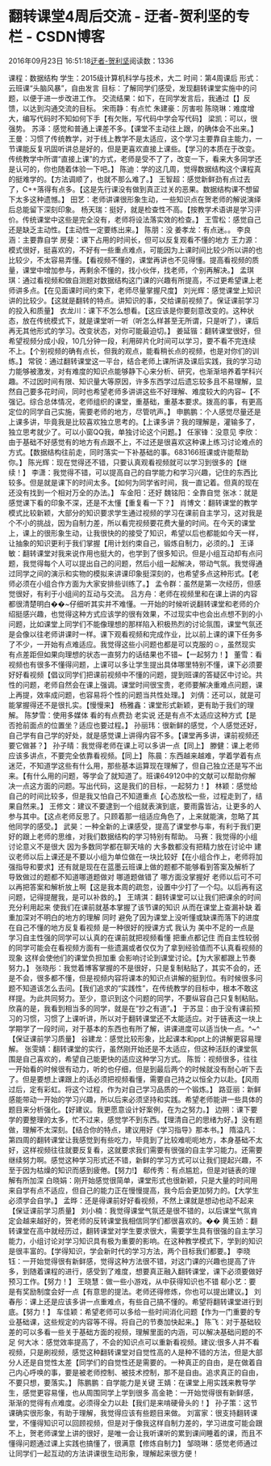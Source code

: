 
# 翻转课堂4周后交流 - 迂者-贺利坚的专栏 - CSDN博客

2016年09月23日 16:51:18[迂者-贺利坚](https://me.csdn.net/sxhelijian)阅读数：1336


课程：数据结构
学生：2015级计算机科学与技术，大二
时间：第4周课后
形式：云班课“头脑风暴”，自由发言
目标：了解同学们感受，发现翻转课堂实施中的问题，以便于进一步改进工作。
交流结果：如下，在同学发言后，我通过【】反馈，以达到沟通交流的目标。
宋雨静：有点忙
朱建豪：厉害啦
陈晓琳：难度增大，编写代码时不知如何下手【有欠账，写代码中学会写代码】
梁凯：可以，很强势。
苏泽：感觉和普通上课差不多。【课堂不主动往上跟，的确体会不出来。】
王曼：习惯了传统教学，对于线上教学不是太适应，这个学习主要靠自主能力，一节课能反复巩固听讲总是好的，但是更喜欢直接上课些。【学习的本质在于改变。传统教学中所谓“直接上课”的方式，老师是受不了了，改变一下，看来大多同学还是认可的，你也随着体验一下吧。】
陈迪：学的这几周，觉得数据结构这个课程真的挺难学的。【方法调顺了，也就不那么难了。】
王智超：感觉新鲜劲有点过去了，C++落得有点多。【这是先行课没有做到真正过关的恶果。数据结构课不想留下太多这种遗憾。】
田艺：老师讲课很形象生动，一些知识点在贺老师的解说演绎后总能留下深刻印象。
杨天瑞：挺好，就是检查性不高。【按教学术语讲是学习评价。传统课堂中这些是完全没有，老师将设法落实效的检查。】
王雪松：感觉自己还是缺乏主动性。【主动性一定要练出来。】
陈朋：没
姜孝龙：有点迷。。
李良涵：主要靠自学
房斐：课下占用的时间长，但可以反复观看不懂的地方
王力源：模式很好，挺喜欢的，不好有一些重点难点，可能因为上课时间比较少所以讲的也比较少，不太容易弄懂。【看视频不懂的，课堂再讲也不见得懂。提高看视频的质量，课堂中增加参与，再剩余不懂的，找小伙伴，找老师，个别再解决。】
孟琪琪：通过看视频和做自测题对数据结构这门课的兴趣有所提高，不过更希望课上老师讲多点。【在见面课时间约束下，老师尽量掌握尺度】
刘光辉：感觉课堂上知识讲的比较少。【这就是翻转的特点。讲知识的事，交给课前视频了。保证课前学习的投入和质量】
衣龙川：课下不怎么想看。【这应该是你要刻意改变的。这种状态，放在传统模式下，就是课堂听一听（听怎么样甚至无所谓，只是听了），课后再无其他形式的学习。改变状态，对你可能最迫切。】
姜延锴：翻转课堂很好，但希望视频分成小段，10几分钟一段，利用碎片化时间可以学习，要不看不完连续不上。【个别视频的确有点长，但我的观点，能看稍长点的视频，也是对你们的训练。】
常锐：通过翻转课堂这一平台，结合老师上课所讲及课后实践，我的学习动力能够被激发，对有难度的知识点能够静下心来分析、研究，也渐渐培养着学科兴趣。不过因时间有限、知识量大等原因，许多东西学过后遗忘较多且不易理解，显然自己要多花时间，同时也希望老师多讲讲这些不好理解、难度较大的内容~【不强记。综合总体情况，老师组织的课堂，重基础，重基本要求。拨高的事，有更高定位的同学自己实施，需要老师的地方，尽管吭声。】
申鹏鹏：个人感觉尽量还是上课多讲，毕竟我是比较喜欢独立思考的。【上课多讲？我的理解是，灌输多了，独立思考就少了。可以小窗QQ我，单独讨论这个问题。】
任家锋：没意见
李欣：由于基础不好感觉有的地方有点跟不上，不过还是很喜欢这种课上练习讨论难点的方式。【数据结构往前走，同时落实一下补基础的事。683166班课或许能帮助你。】
陈光辉：现在觉得还不错，只要认真观看视频就可以学习到很多的【继续！】
李潇：我觉得不错，可以提高自己的自学能力和学习兴趣，记住的东西比较多。但是就是课下的时间太多。【如何为同学省时间，我一直记着。但真的现在还没有找到一个相对万全的办法。】
车金阳：还好
魏铭阳：全靠自觉
张冰：就是感觉课下看的印象不深，还是不太懂【重复看一下？】
肖博文：翻转课堂的教学模式比较新颖，大部分的知识要求学生通过视频的学习在课前自主学习，这对我是个不小的挑战，因为自制力差，所以看完视频要花费大量的时间。在今天的课堂上，课上的很形象生动，让我很快的的接受了知识，希望以后也都能如今天一样，让抽象的知识更利于我们掌握【用计划约束自己，锻炼自制力，必须的。】
王译敏：翻转课堂对我来说作用也挺大的，也学到了很多知识。但是小组互动却有点问题，我觉得每个人可以提出自己的问题，然后小组一起解决，带动气氛。我觉得通过同学之间的演示和实物的模拟来讲课印象挺深刻的，也希望多点这种形式。【老师必须在小组合作方面为大家安排些训练了。】
孟令群：虽然是第一次经历，但感觉很好，有利于小组间的互动与交流。
吕方舟：老师在视频里和在课上讲的内容都很清楚明白��~仔细听其实并不难懂。一开始的时候听说翻转课堂和老师的介绍挺感兴趣，也觉得这种方式应该学的很有效果，不过现实中也会出点想不到的小问题，比如课堂上同学们不能像理想的那样陷入积极热烈的讨论氛围，课堂气氛还是会像以往老师讲课时一样。课下观看视频和完成作业，比以前上课的课下任务多了不少，一开始有点难适应。我觉得这些小问题也都是可以克服的☺，虽然现实有点差距但如果向理想的状态一直努力的话结果也不错~【一起努力！】
董雪：看视频也有很多不懂得问题，上课可以多让学生提出具体哪里特别不懂，课下必须要好好看视频【倡议同学们把课前视频中不懂的问题，提到班课的答疑区中讨论。共性的问题，老师自然会在课上强调。课堂时间很宝贵，老师要解决重难点问题，课上再提，效率成问题，也容易将个性的问题当共性处理。】
刘倩：还可以，就是可能掌握得还不是很扎实。【慢慢来】
杨雅鑫：课堂形式新颖，更有助于我们的理解。
陈梦雪：使用多媒体 看的有点费劲  老实说 还是有点不太适应这种方式【是否抢前面点的位置坐？适应也要过程。】
孙丽玮：很新鲜的感觉，个人感觉还好，自己学有自己学的好处，就是感觉课上讲得内容不多。【课堂再多讲，课前视频还要它做甚？】
孙子晴：我觉得老师在课上可以多讲一点【同上】
滕健：课上老师应该多讲点，不要完全依靠看视频。【同上】
陈晨：东西越来越难，学着学着有点迷茫，不知道学这些有什么用，那些基本运算现在理解了，但自己独立还是写不出来。【有什么用的问题，等学会了就知道了。班课649120中的文献可以帮助你解决一点这方面的问题。写出代码，这是我们的目标，一起努力！】
林颖：感觉给自己的时间比较多，但是我又怕自己不知道重点【心态放松一些，过程走到了，结果自然来。】
王修文：建议不要逮到一个组就表演到底，要雨露皆沾，让更多的人参与其中。【这点老师反思了。只顾着那一组适应角色了，上来就能演，忽略了其他同学的感受。】
武昊：一种全新的上课感受，提高了课堂参与率，有利于我们更好的跟上老师的思维，对我们数据结构的学习特别有帮助。
马赛：我觉得的小组讨论意义不是很大 因为多数同学都在聊天啥的 大多数都没有把精力放在讨论中  建议老师以后上课还是不要以小组为单位做在一块比较好【在小组合作上，老师将加强指导和要求】还有就是现在在蓝墨云班课上做的题都不能够看到答案及解析了  导致做过的题都不知道哪道题做对 哪道题做错了 哪方面没掌握好 老师以后可不可以再把答案和解析放上啊【这是我本周的疏忽，设置中少打了一个勾。以后再有这问题，记得提醒我，是可以补救的。】
王靖淇：翻转课堂可以让我们把课余的时间充分利用起来 使我们在课前就基本掌握了该节课的知识  从而在课堂上查漏补缺 着重加深对不明白的地方的理解  同时 避免了因为课堂上没听懂或缺课而落下的进度  在自己不懂的地方反复看视频 是一种很好的授课方式  我认为 美中不足的一点是 学习自主性强的同学可以认真的在课前就把视频看懂 把重点都记住 而自主性较弱的同学可能会在看视频方面有一些遗漏或者仅仅为了拿到经验值而不认真看视频的现象  这样会使他们的课堂负担加重 会影响讨论到课堂讨论。【为大家都跟上节奏努力。】
张晓彤：我觉着博客掌握的不是很好，只是复制粘贴了，其实不会的，还是不会，很多都不懂，但是视频内容将课本的知识点讲解的挺到位。有时候很多问题不知道该怎么去问。【我们追求的“实践性”，在传统教学的目标中，根本不敢这样提。为此共同努力。至少，意识到这个问题的同学，不要纵容自己只复制粘贴。欣喜的是，我看到相当多的同学，就是在“抄之有道”。】
于苏显：由于没有课前预习的习惯，习惯了上课听讲，所以对于翻转课堂还不太能适应。对于链表这一块上学期学了一段时间，对于基本的东西也有所了解，讲课进度可以适当快一点。^~^【保证课前学习质量】
谷建龙：感觉比较形象，比起课本和ppt上的讲解更容易理解。
张雯婧：翻转课堂的实行，虽然刚开始还是不太适应，但这种活跃的课堂氛围是自己喜欢的，希望自己能更快的适应这种学习方式。
陈哲：视频很多，往往一开始看的时候很有动力，听的也仔细，但是到最后两个的时候就没有耐心听下去了。但是要想上课跟上的话必须把视频看懂，需要自己持之以恒全力以赴。【风雨过后，定有彩虹。将这个过程，作为对自己学习品质的一个锻炼。】
路亚丽：新鲜感能带动一开始的学习兴趣，所以后来必须坚持和实践。希望老师能讲一些具体的题目来分析强化。【好建议。我更愿意设计好案例，在为之努力。】
边朔：课下要学的要整理的太多，忙不过来，感觉学不到东西。【理清自己的思绪为好。】没有题做，理解不太深刻。【结合你的特点，建议用好《学习指导》那本书。】
隋溢凡：第四周的翻转课堂让我感觉到有些吃力，毕竟到了比较难呃呃地方，本身基础不太好，这样视频往往就要反复看，这就要求我们需要有很强的自主学习能力。还需要继续努力啊。感觉这种学习形式还不错，新鲜的学习方式可以让我们提起兴趣，不至于因为枯燥的知识而感到疲倦。【努力!】
郗传秀：有点尴尬，但是对链表的理解有所加深
白晓娟：刚开始感觉很简单，课堂形式也很新颖，只是大量的时间用来自学有点不适应，但自己的能力正在慢慢提高，我今后会更加努力的。【大学生必须学会自学。】
孟晔：还是得课前好好看视频，不然上课就是想动也动不起来【保证课前学习质量】
刘小楠：我觉得课堂气氛还是很不错的，以后课堂气氛肯定会越来越好的，贺老师的反转课堂我相信同学们都很喜欢的。��
黄玉娇：翻转课堂在高中就经历过，翻转课堂对学生要求很大，需要学生具有很强的自主学习能力，小组讨论对学习知识具有极为重要的影响。在这种教学模式下，学到的知识是很丰富的。【学得知识，学会新时代的学习方法，两个目标我们都要。】
李晓钰：一开始觉得很有新鲜感，觉得这种方法很不错，对这门课的兴趣也提高了许多，到随着课程的进行，感受到了难度，想要真正融入翻转课堂，课下必须要做好预习工作。【努力！】
王晓慧：做一些小游戏，从中获得知识也不错
郗小艺：要是有奖励制度会好一点【有意思的提法。老师还得修炼，你也可以提出建议。】
刘春彤：课上还是应该多讲一点重难点，有些自己搞不懂的。希望将翻转课堂进行到底。【努力！】
车佳颖：希望老师可以多给一些时间消化问题【作为一门重要的专业基础课，这些规定的内容等不得。将自己的节奏加快起来。】
陈飞：对于基础较差的可以多看一些关于基础方面的视频，理解里面的内涵，可以解决基础问题的不足
何大冰：感觉效率提高了，不会的知识点可以重新看视频。建议:很多人并不看视频，只是刷视频，感觉这种翻转课堂对自觉性高的人是种不错的方法，但是大部分人还是自觉性太差【同学们的自觉性还是需要的。一种真正的自由，是在做着自己内心呼唤的事，要是被老师控制、被技术控制，那不是自由。追求真正的自由，不要只想，要落实。】
陈鹏鹏：自学能力是关键
王婧：在课堂上用实践来教导学生，感觉更容易懂，也从周围同学上学到很多
高金艳：一开始觉得很有新鲜感，渐渐的觉得有点难度。必须得全力以赴【我们是来啃硬骨头的！】
孙子策：这节课确实很形象，有助于理解，我觉得应该有些题目来做。
刘富家：很支持翻转课堂，不懂得知识可以回顾视频，但是对于像我这样自制力差的，学习进度可能会跟不上，贺老师课堂上讲的很好，是唯一会让我听课听的累到课间睡着的课，而且不懂得问题通过课上实践也搞懂了，很满意【修炼自制力】
邹晓琳：感觉老师通过让同学们一起互动的方法讲课很生动形象，理解起来很方便！


